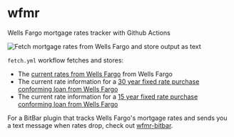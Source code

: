 # wfmr
Wells Fargo mortgage rates tracker with Github Actions

![Fetch mortgage rates from Wells Fargo and store output as text](https://github.com/0xedward/wfmr/workflows/Fetch%20mortgage%20rates%20from%20Wells%20Fargo%20and%20store%20output%20as%20text/badge.svg)

`fetch.yml` workflow fetches and stores:
 - The [current rates from Wells Fargo](https://www.wellsfargo.com/mortgage/rates/) from Wells Fargo
 - The current rate information for a [30 year fixed rate purchase conforming loan from Wells Fargo](https://www.wellsfargo.com/mortgage/rates/purchase-assumptions?prod=1)
 - The current rate information for a [15 year fixed rate purchase conforming loan from Wells Fargo](https://www.wellsfargo.com/mortgage/rates/purchase-assumptions?prod=4)

For a BitBar plugin that tracks Wells Fargo's mortgage rates and sends you a text message when rates drop, check out [wfmr-bitbar](https://github.com/0xedward/wfmr-bitbar).
